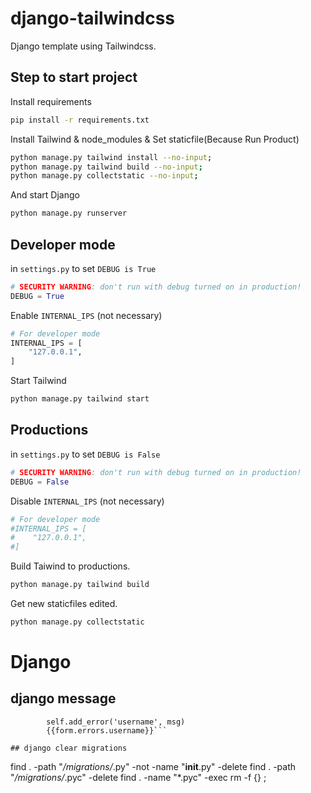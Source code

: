 # django-tailwindcss
Django template using Tailwindcss.

## Step to start project
Install requirements
```bash
pip install -r requirements.txt
```

Install Tailwind & node_modules & Set staticfile(Because Run Product)
```bash
python manage.py tailwind install --no-input;
python manage.py tailwind build --no-input;
python manage.py collectstatic --no-input;
```

And start Django
```bash
python manage.py runserver
```

## Developer mode
in `settings.py` to set `DEBUG is True`
```python
# SECURITY WARNING: don't run with debug turned on in production!
DEBUG = True
```

Enable `INTERNAL_IPS` (not necessary)
```python
# For developer mode
INTERNAL_IPS = [
    "127.0.0.1",
]
```

Start Tailwind
```bash
python manage.py tailwind start
```

## Productions

in `settings.py` to set `DEBUG is False`
```python
# SECURITY WARNING: don't run with debug turned on in production!
DEBUG = False
```

Disable `INTERNAL_IPS` (not necessary)
```python
# For developer mode
#INTERNAL_IPS = [
#    "127.0.0.1",
#]
```

Build Taiwind to productions.
```bash
python manage.py tailwind build
```

Get new staticfiles edited.
```bash
python manage.py collectstatic
```

# Django
## django message
``` msg = "Must put 'help' in subject when cc'ing yourself."
        self.add_error('username', msg)
        {{form.errors.username}}```

## django clear migrations
```
find . -path "*/migrations/*.py" -not -name "__init__.py" -delete
find . -path "*/migrations/*.pyc"  -delete
find . -name "*.pyc" -exec rm -f {} \;
```
